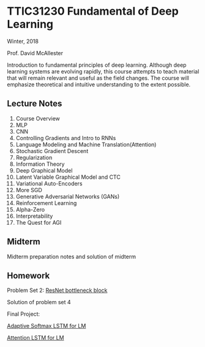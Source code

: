 # TTIC31230 Fundamental of Deep Learning

Winter, 2018

Prof. David McAllester

Introduction to fundamental principles of deep learning. Although deep learning systems are evolving rapidly, this course attempts to teach material that will remain relevant and useful as the field changes. The course will emphasize theoretical and intuitive understanding to the extent possible.

## Lecture Notes
1. Course Overview
2. MLP
3. CNN
4. Controlling Gradients and Intro to RNNs
5. Language Modeling and Machine Translation(Attention)
6. Stochastic Gradient Descent
7. Regularization
8. Information Theory
9. Deep Graphical Model
10. Latent Variable Graphical Model and CTC
11. Variational Auto-Encoders
12. More SGD
13. Generative Adversarial Networks (GANs)
14. Reinforcement Learning
15. Alpha-Zero
16. Interpretability
17. The Quest for AGI

## Midterm
Midterm preparation notes and solution of midterm

## Homework
Problem Set 2: [ResNet bottleneck block](https://github.com/edchengg/ResNet10_pytorch)

Solution of problem set 4

Final Project:

[Adaptive Softmax LSTM for LM](https://github.com/edchengg/PTB-LSTM-LanguageModelling)

[Attention LSTM for LM](https://github.com/edchengg/PTB-pytorch-LSTM-attention)

